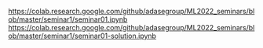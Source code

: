 https://colab.research.google.com/github/adasegroup/ML2022_seminars/blob/master/seminar1/seminar01.ipynb
https://colab.research.google.com/github/adasegroup/ML2022_seminars/blob/master/seminar1/seminar01-solution.ipynb
